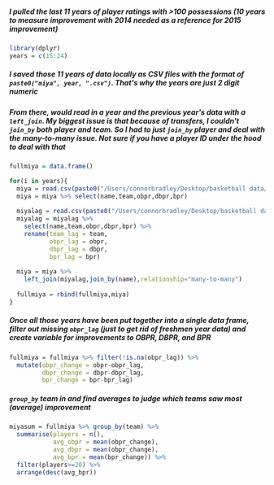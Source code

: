 ##### I pulled the last 11 years of player ratings with >100 possessions (10 years to measure improvement with 2014 needed as a reference for 2015 improvement)
```r
library(dplyr)
years = c(15:24)
```
##### I saved those 11 years of data locally as CSV files with the format of `paste0("miya", year, ".csv")`. That's why the years are just 2 digit numeric
##### From there, would read in a year and the previous year's data with a `left_join`. My biggest issue is that because of transfers, I couldn't `join_by` both player and team. So I had to just `join_by` player and deal with the many-to-many issue. Not sure if you have a player ID under the hood to deal with that
```r
fullmiya = data.frame()

for(i in years){
  miya = read.csv(paste0("/Users/connorbradley/Desktop/basketball data/miya/miya",i,".csv"))
  miya = miya %>% select(name,team,obpr,dbpr,bpr)
  
  miyalag = read.csv(paste0("/Users/connorbradley/Desktop/basketball data/miya/miya",i-1,".csv"))
  miyalag = miyalag %>% 
    select(name,team,obpr,dbpr,bpr) %>% 
    rename(team_lag = team, 
           obpr_lag = obpr, 
           dbpr_lag = dbpr, 
           bpr_lag = bpr)
  
  miya = miya %>% 
    left_join(miyalag,join_by(name),relationship="many-to-many")
  
  fullmiya = rbind(fullmiya,miya)
}
```
##### Once all those years have been put together into a single data frame, filter out missing `obpr_lag` (just to get rid of freshmen year data) and create variable for improvements to OBPR, DBPR, and BPR
```r
fullmiya = fullmiya %>% filter(!is.na(obpr_lag)) %>% 
  mutate(obpr_change = obpr-obpr_lag,
         dbpr_change = dbpr-dbpr_lag,
         bpr_change = bpr-bpr_lag)
```

##### `group_by` team in and find averages to judge which teams saw most (average) improvement
```r
miyasum = fullmiya %>% group_by(team) %>%
  summarise(players = n(), 
            avg_obpr = mean(obpr_change),
            avg_dbpr = mean(obpr_change),
            avg_bpr = mean(bpr_change)) %>% 
  filter(players>=20) %>% 
  arrange(desc(avg_bpr))
```

